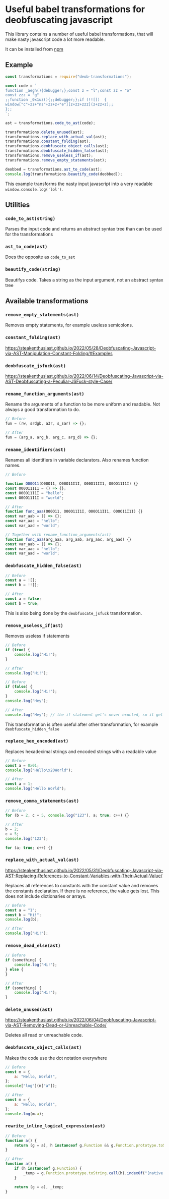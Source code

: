 # Useful babel transformations for deobfuscating javascript

This library contains a number of useful babel transformations, that will make nasty javascript code a lot more readable.

It can be installed from [npm](https://www.npmjs.com/package/deob-transformations)

## Example

```js
const transformations = require("deob-transformations");

const code = `
function _aegh(){debugger;};const z = "l";const zz = "o"
const zzz = "g"
;;function _0x1uz(){;;debugger;};if (!![])  {
window["c"+zz+"ns"+zz+z+"e"][z+zz+zzz](z+zz+z);;
};;
`;

ast = transformations.code_to_ast(code);

transformations.delete_unused(ast);
transformations.replace_with_actual_val(ast);
transformations.constant_folding(ast);
transformations.deobfuscate_object_calls(ast);
transformations.deobfuscate_hidden_false(ast);
transformations.remove_useless_if(ast);
transformations.remove_empty_statements(ast);

deobbed = transformations.ast_to_code(ast);
console.log(transformations.beautify_code(deobbed));
```

This example transforms the nasty input javascript into a very readable `window.console.log('lol')`.

## Utilities

### `code_to_ast(string)`

Parses the input code and returns an abstract syntax tree than can be used for the transformations

### `ast_to_code(ast)`

Does the opposite as `code_to_ast`

### `beautify_code(string)`

Beautifys code. Takes a string as the input argument, not an abstract syntax tree

## Available transformations

### `remove_empty_statements(ast)`

Removes empty statements, for example useless semicolons.

### `constant_folding(ast)`

https://steakenthusiast.github.io/2022/05/28/Deobfuscating-Javascript-via-AST-Manipulation-Constant-Folding/#Examples

### `deobfuscate_jsfuck(ast)`

https://steakenthusiast.github.io/2022/06/14/Deobfuscating-Javascript-via-AST-Deobfuscating-a-Peculiar-JSFuck-style-Case/

### `rename_function_arguments(ast)`

Rename the arguments of a function to be more uniform and readable. Not always a good transformation to do.

```js
// Before
fun = (rw, srdgb, a3r, s_sar) => {};

// After
fun = (arg_a, arg_b, arg_c, arg_d) => {};
```

### `rename_identifiers(ast)`

Renames all identifiers in variable declarators. Also renames function names.

```js
// Before

function O00O11(O00O11, O00O11I1I, O00O11II1, O0OO11I1I) {}
const O00O11II1 = () => {};
const O00O11I1I = "hello";
const O0OO11I1I = "world";

// After
function func_aaa(O00O11, O00O11I1I, O00O11II1, O0OO11I1I) {}
const var_aab = () => {};
const var_aac = "hello";
const var_aad = "world";

// Together with rename_function_arguments(ast)
function func_aaa(arg_aaa, arg_aab, arg_aac, arg_aad) {}
const var_aab = () => {};
const var_aac = "hello";
const var_aad = "world";
```

### `deobfuscate_hidden_false(ast)`

```js
// Before
const a = ![];
const b = !![];

// After
const a = false;
const b = true;
```

This is also being done by the `deobfuscate_jsfuck` transformation.

### `remove_useless_if(ast)`

Removes useless if statements

```js
// Before
if (true) {
    console.log("Hi!");
}

// After
console.log("Hi!");
```

```js
// Before
if (false) {
    console.log("Hi!");
}
console.log("Hey");

// After
console.log("Hey"); // the if statement get's never exucted, so it get's removed
```

This transformation is often useful after other transformation, for example `deobfuscate_hidden_false`

### `replace_hex_encoded(ast)`

Replaces hexadecimal strings and encoded strings with a readable value

```js
// Before
const a = 0x01;
console.log("Hello\x20World");

// After
const a = 1;
console.log("Hello World");
```

### `remove_comma_statements(ast)`

```js
// Before
for (b = 2, c = 5, console.log("123"), a; true; c++) {}

// After
b = 2;
c = 5;
console.log("123");

for (a; true; c++) {}
```

### `replace_with_actual_val(ast)`

https://steakenthusiast.github.io/2022/05/31/Deobfuscating-Javascript-via-AST-Replacing-References-to-Constant-Variables-with-Their-Actual-Value/

Replaces all references to constants with the constant value and removes the constants declaration. If there is no reference, the value gets lost.
This does not include dictionaries or arrays.

```js
// Before
const a = "1";
const b = "Hi!";
console.log(b);

// After
console.log("Hi!");
```

### `remove_dead_else(ast)`

```js
// Before
if (something) {
    console.log("Hi!");
} else {
}

// After
if (something) {
    console.log("Hi!");
}
```

### `delete_unused(ast)`

https://steakenthusiast.github.io/2022/06/04/Deobfuscating-Javascript-via-AST-Removing-Dead-or-Unreachable-Code/

Deletes all read or unreachable code.

### `deobfuscate_object_calls(ast)`

Makes the code use the dot notation everywhere

```js
// Before
const m = {
    a: "Hello, World!",
};
console["log"](m["a"]);

// After
const m = {
    a: "Hello, World!",
};
console.log(m.a);
```

### `rewrite_inline_logical_expression(ast)`

```js
// Before
function a() {
    return (g = a), h instanceof g.Function && g.Function.prototype.toString.call(h).indexOf("[native code]") > 0;
}

// After
function a() {
    if (h instanceof g.Function) {
        _temp = g.Function.prototype.toString.call(h).indexOf("[native code]") > 0;
    }

    return (g = a), _temp;
}
```
